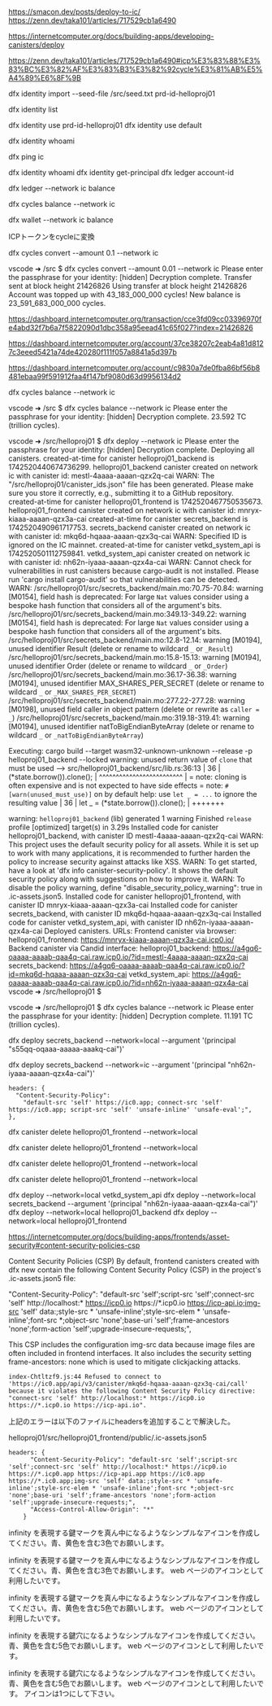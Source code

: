 
https://smacon.dev/posts/deploy-to-ic/
https://zenn.dev/taka101/articles/717529cb1a6490


https://internetcomputer.org/docs/building-apps/developing-canisters/deploy


https://zenn.dev/taka101/articles/717529cb1a6490#icp%E3%83%88%E3%83%BC%E3%82%AF%E3%83%B3%E3%82%92cycle%E3%81%AB%E5%A4%89%E6%8F%9B


dfx identity import --seed-file /src/seed.txt prd-id-helloproj01


dfx identity list

dfx identity use prd-id-helloproj01
dfx identity use default

dfx identity whoami


dfx ping ic

dfx identity whoami
dfx identity get-principal
dfx ledger account-id

dfx ledger --network ic balance



dfx cycles balance --network ic



dfx wallet --network ic balance

ICPトークンをcycleに変換

dfx cycles convert --amount 0.1 --network ic

vscode ➜ /src $ dfx cycles convert --amount 0.01 --network ic
Please enter the passphrase for your identity: [hidden]
Decryption complete.
Transfer sent at block height 21426826
Using transfer at block height 21426826
Account was topped up with 43_183_000_000 cycles! New balance is 23_591_683_000_000 cycles.


https://dashboard.internetcomputer.org/transaction/cce3fd09cc03396970fe4abd32f7b6a7f5822090d1dbc358a95eead41c65f027?index=21426826


https://dashboard.internetcomputer.org/account/37ce38207c2eab4a81d8127c3eeed5421a74de420280f111f057a8841a5d397b

https://dashboard.internetcomputer.org/account/c9830a7de0fba86bf56b8481ebaa99f591912faa4f147bf9080d63d9956134d2

dfx cycles balance --network ic

vscode ➜ /src $ dfx cycles balance --network ic
Please enter the passphrase for your identity: [hidden]
Decryption complete.
23.592 TC (trillion cycles).

vscode ➜ /src/helloproj01 $ dfx deploy --network ic
Please enter the passphrase for your identity: [hidden]
Decryption complete.
Deploying all canisters.
created-at-time for canister helloproj01_backend is 1742520440674736299.
helloproj01_backend canister created on network ic with canister id: mestl-4aaaa-aaaan-qzx2q-cai
WARN: The "/src/helloproj01/canister_ids.json" file has been generated. Please make sure you store it correctly, e.g., submitting it to a GitHub repository.
created-at-time for canister helloproj01_frontend is 1742520467750535673.
helloproj01_frontend canister created on network ic with canister id: mnryx-kiaaa-aaaan-qzx3a-cai
created-at-time for canister secrets_backend is 1742520490961717753.
secrets_backend canister created on network ic with canister id: mkq6d-hqaaa-aaaan-qzx3q-cai
WARN: Specified ID is ignored on the IC mainnet.
created-at-time for canister vetkd_system_api is 1742520501112759841.
vetkd_system_api canister created on network ic with canister id: nh62n-iyaaa-aaaan-qzx4a-cai
WARN: Cannot check for vulnerabilities in rust canisters because cargo-audit is not installed. Please run 'cargo install cargo-audit' so that vulnerabilities can be detected.
WARN: /src/helloproj01/src/secrets_backend/main.mo:70.75-70.84: warning [M0154], field hash is deprecated:
For large `Nat` values consider using a bespoke hash function that considers all of the argument's bits.
/src/helloproj01/src/secrets_backend/main.mo:349.13-349.22: warning [M0154], field hash is deprecated:
For large `Nat` values consider using a bespoke hash function that considers all of the argument's bits.
/src/helloproj01/src/secrets_backend/main.mo:12.8-12.14: warning [M0194], unused identifier Result (delete or rename to wildcard `_` or `_Result`)
/src/helloproj01/src/secrets_backend/main.mo:15.8-15.13: warning [M0194], unused identifier Order (delete or rename to wildcard `_` or `_Order`)
/src/helloproj01/src/secrets_backend/main.mo:36.17-36.38: warning [M0194], unused identifier MAX_SHARES_PER_SECRET (delete or rename to wildcard `_` or `_MAX_SHARES_PER_SECRET`)
/src/helloproj01/src/secrets_backend/main.mo:277.22-277.28: warning [M0198], unused field caller in object pattern (delete or rewrite as `caller = _`)
/src/helloproj01/src/secrets_backend/main.mo:319.18-319.41: warning [M0194], unused identifier natToBigEndianByteArray (delete or rename to wildcard `_` or `_natToBigEndianByteArray`)

Executing: cargo build --target wasm32-unknown-unknown --release -p helloproj01_backend --locked
warning: unused return value of `clone` that must be used
  --> src/helloproj01_backend/src/lib.rs:36:13
   |
36 |             (*state.borrow()).clone();
   |             ^^^^^^^^^^^^^^^^^^^^^^^^^
   |
   = note: cloning is often expensive and is not expected to have side effects
   = note: `#[warn(unused_must_use)]` on by default
help: use `let _ = ...` to ignore the resulting value
   |
36 |             let _ = (*state.borrow()).clone();
   |             +++++++

warning: `helloproj01_backend` (lib) generated 1 warning
    Finished `release` profile [optimized] target(s) in 3.29s
Installed code for canister helloproj01_backend, with canister ID mestl-4aaaa-aaaan-qzx2q-cai
WARN: This project uses the default security policy for all assets. While it is set up to work with many applications, it is recommended to further harden the policy to increase security against attacks like XSS.
WARN: To get started, have a look at 'dfx info canister-security-policy'. It shows the default security policy along with suggestions on how to improve it.
WARN: To disable the policy warning, define "disable_security_policy_warning": true in .ic-assets.json5.
Installed code for canister helloproj01_frontend, with canister ID mnryx-kiaaa-aaaan-qzx3a-cai
Installed code for canister secrets_backend, with canister ID mkq6d-hqaaa-aaaan-qzx3q-cai
Installed code for canister vetkd_system_api, with canister ID nh62n-iyaaa-aaaan-qzx4a-cai
Deployed canisters.
URLs:
  Frontend canister via browser:
    helloproj01_frontend: https://mnryx-kiaaa-aaaan-qzx3a-cai.icp0.io/
  Backend canister via Candid interface:
    helloproj01_backend: https://a4gq6-oaaaa-aaaab-qaa4q-cai.raw.icp0.io/?id=mestl-4aaaa-aaaan-qzx2q-cai
    secrets_backend: https://a4gq6-oaaaa-aaaab-qaa4q-cai.raw.icp0.io/?id=mkq6d-hqaaa-aaaan-qzx3q-cai
    vetkd_system_api: https://a4gq6-oaaaa-aaaab-qaa4q-cai.raw.icp0.io/?id=nh62n-iyaaa-aaaan-qzx4a-cai
vscode ➜ /src/helloproj01 $ 


vscode ➜ /src/helloproj01 $ dfx cycles balance --network ic
Please enter the passphrase for your identity: [hidden]
Decryption complete.
11.191 TC (trillion cycles).



dfx deploy secrets_backend --network=local --argument '(principal "s55qq-oqaaa-aaaaa-aaakq-cai")'

dfx deploy secrets_backend --network=ic --argument '(principal "nh62n-iyaaa-aaaan-qzx4a-cai")'


    headers: {
      "Content-Security-Policy":
        "default-src 'self' https://ic0.app; connect-src 'self' https://ic0.app; script-src 'self' 'unsafe-inline' 'unsafe-eval';",
    },


dfx canister delete helloproj01_frontend --network=local 

dfx canister delete helloproj01_frontend --network=local 

dfx canister delete helloproj01_frontend --network=local 

dfx canister delete helloproj01_frontend --network=local 



dfx deploy --network=local vetkd_system_api
dfx deploy --network=local secrets_backend  --argument '(principal "nh62n-iyaaa-aaaan-qzx4a-cai")'
dfx deploy --network=local helloproj01_backend
dfx deploy --network=local helloproj01_frontend


https://internetcomputer.org/docs/building-apps/frontends/asset-security#content-security-policies-csp


Content Security Policies (CSP)
By default, frontend canisters created with dfx new contain the following Content Security Policy (CSP) in the project's .ic-assets.json5 file:

"Content-Security-Policy": "default-src 'self';script-src 'self';connect-src 'self' http://localhost:* https://icp0.io https://*.icp0.io https://icp-api.io;img-src 'self' data:;style-src * 'unsafe-inline';style-src-elem * 'unsafe-inline';font-src *;object-src 'none';base-uri 'self';frame-ancestors 'none';form-action 'self';upgrade-insecure-requests;",


This CSP includes the configuration img-src data because image files are often included in frontend interfaces. It also includes the security setting frame-ancestors: none which is used to mitigate clickjacking attacks.


```
index-Chtltzf9.js:44 Refused to connect to 'https://ic0.app/api/v3/canister/mkq6d-hqaaa-aaaan-qzx3q-cai/call' because it violates the following Content Security Policy directive: "connect-src 'self' http://localhost:* https://icp0.io https://*.icp0.io https://icp-api.io".
```

上記のエラーは以下のファイルにheadersを追加することで解決した。

helloproj01/src/helloproj01_frontend/public/.ic-assets.json5


```
headers: {
      "Content-Security-Policy": "default-src 'self';script-src 'self';connect-src 'self' http://localhost:* https://icp0.io https://*.icp0.app https://icp-api.app https://ic0.app https://*.ic0.app;img-src 'self' data:;style-src * 'unsafe-inline';style-src-elem * 'unsafe-inline';font-src *;object-src 'none';base-uri 'self';frame-ancestors 'none';form-action 'self';upgrade-insecure-requests;",
      "Access-Control-Allow-Origin": "*"
    }
```

infinity を表現する鍵マークを真ん中になるようなシンプルなアイコンを作成してください。青、黄色を含む3色でお願いします。

infinity を表現する鍵マークを真ん中になるようなシンプルなアイコンを作成してください。青、黄色を含む3色でお願いします。 web ページのアイコンとして利用したいです。

infinity を表現する鍵マークを真ん中になるようなシンプルなアイコンを作成してください。青、黄色を含む5色でお願いします。 web ページのアイコンとして利用したいです。

infinity を表現する鍵穴になるようなシンプルなアイコンを作成してください。青、黄色を含む5色でお願いします。 web ページのアイコンとして利用したいです。

infinity を表現する鍵穴になるようなシンプルなアイコンを作成してください。青、黄色を含む5色でお願いします。 web ページのアイコンとして利用したいです。 アイコンは1つにして下さい。